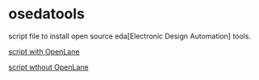 # osedatools
script file to install open source eda[Electronic Design Automation] tools.

[script with OpenLane](https://github.com/zakirhussainoseda/osedatools/blob/main/oseda_withOpenLane.sh)

[script wthout OpenLane](https://github.com/zakirhussainoseda/osedatools/blob/main/oseda_withoutOpenLane.sh)
